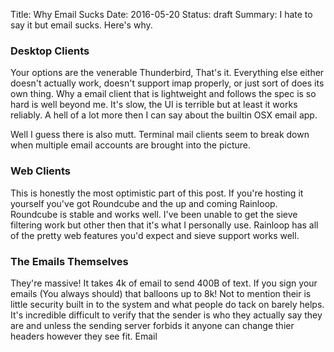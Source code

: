 Title: Why Email Sucks
Date: 2016-05-20
Status: draft
Summary: I hate to say it but email sucks. Here's why.

### Desktop Clients
Your options are the venerable Thunderbird, That's it. Everything else either
doesn't actually work, doesn't support imap properly, or just sort of does its
own thing. Why a email client that is lightweight and follows the spec is so
hard is well beyond me. It's slow, the UI is terrible but at least it works
reliably. A hell of a lot more then I can say about the builtin OSX email app.

Well I guess there is also mutt. Terminal mail clients seem to break down when
multiple email accounts are brought into the picture.

### Web Clients
This is honestly the most optimistic part of this post. If you're hosting it
yourself you've got Roundcube and the up and coming Rainloop. Roundcube is
stable and works well. I've been unable to get the sieve filtering work but
other then that it's what I personally use. Rainloop has all of the pretty web
features you'd expect and sieve support works well.

### The Emails Themselves
They're massive! It takes 4k of email to send 400B of text. If you sign your
emails (You always should) that balloons up to 8k! Not to mention their is little
security built in to the system and what people do tack on barely helps. It's
incredible difficult to verify that the sender is who they actually say they
are and unless the sending server forbids it anyone can change thier headers
however they see fit. Email

